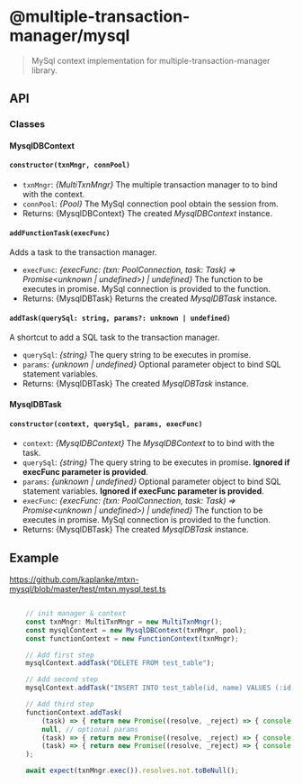 # @multiple-transaction-manager/mysql

> MySql context implementation for multiple-transaction-manager library. 

## API

### Classes

#### __MysqlDBContext__

####  `constructor(txnMngr, connPool)`
-   `txnMngr`: _{MultiTxnMngr}_ The multiple transaction manager to to bind with the context.
-   `connPool`: _{Pool}_ The MySql connection pool obtain the session from.
-   Returns: {MysqlDBContext} The created _MysqlDBContext_ instance.

#### `addFunctionTask(execFunc)`

Adds a task to the transaction manager.

-   `execFunc`: _{execFunc: (txn: PoolConnection, task: Task) => Promise<unknown | undefined>) | undefined}_ The function to be executes in promise. MySql connection is provided to the function.
-   Returns: {MysqlDBTask} Returns the created _MysqlDBTask_ instance.

#### `addTask(querySql: string, params?: unknown | undefined)`

A shortcut to add a SQL task to the transaction manager.

-   `querySql`: _{string}_ The query string to be executes in promise.
-   `params`: _{unknown | undefined}_ Optional parameter object to bind SQL statement variables.
-   Returns: {MysqlDBTask} The created _MysqlDBTask_ instance.


#### __MysqlDBTask__

####  `constructor(context, querySql, params, execFunc)`
-   `context`: _{MysqlDBContext}_ The _MysqlDBContext_ to to bind with the task.
-   `querySql`: _{string}_ The query string to be executes in promise. __Ignored if execFunc parameter is provided__.
-   `params`: _{unknown | undefined}_ Optional parameter object to bind SQL statement variables. __Ignored if execFunc parameter is provided__.
-   `execFunc`: _{execFunc: (txn: PoolConnection, task: Task) => Promise<unknown | undefined>) | undefined}_  The function to be executes in promise. MySql connection is provided to the function.
-   Returns: {MysqlDBTask} The created _MysqlDBTask_ instance.

## Example

https://github.com/kaplanke/mtxn-mysql/blob/master/test/mtxn.mysql.test.ts

```js

    // init manager & context
    const txnMngr: MultiTxnMngr = new MultiTxnMngr();
    const mysqlContext = new MysqlDBContext(txnMngr, pool);
    const functionContext = new FunctionContext(txnMngr);

    // Add first step
    mysqlContext.addTask("DELETE FROM test_table");

    // Add second step
    mysqlContext.addTask("INSERT INTO test_table(id, name) VALUES (:id, :name)", { "id": 1, "name": "Dave" });

    // Add third step
    functionContext.addTask(
        (task) => { return new Promise((resolve, _reject) => { console.log("All done."); resolve(task); }); },
        null, // optional params
        (task) => { return new Promise((resolve, _reject) => { console.log("Committing..."); resolve(task); }); },
        (task) => { return new Promise((resolve, _reject) => { console.log("Rolling back..."); resolve(task); }); }
    );

    await expect(txnMngr.exec()).resolves.not.toBeNull();
```
